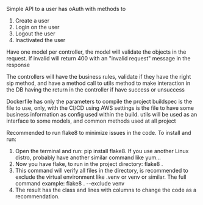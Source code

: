 Simple API to a user has oAuth with methods to

1. Create a user
2. Login on the user
3. Logout the user
4. Inactivated the user

Have one model per controller, the model will validate the objects in the request. If invalid will return 400 with an "invalid request" message in the response

The controllers will have the business rules, validate if they have the right sip method, and have a method call to utils method to make interaction in the DB having the return in the controller if have success or unsuccess

Dockerfile has only the parameters to compile the project buildspec is the file to use, only, with the CI/CD using AWS settings is the file to have some business information as config used within the build. utils will be used as an interface to some models, and common methods used at all project

Recommended to run flake8 to minimize issues in the code. To install and run:
1. Open the terminal and run: pip install flake8. If you use another Linux distro, probably have another similar command like yum...
2. Now you have flake, to run in the project directory: flake8 .
3. This command will verify all files in the directory, is recommended to exclude the virtual environment like .venv or venv or similar. The full command example: flake8 . --exclude venv
4. The result has the class and lines with columns to change the code as a recommendation.
